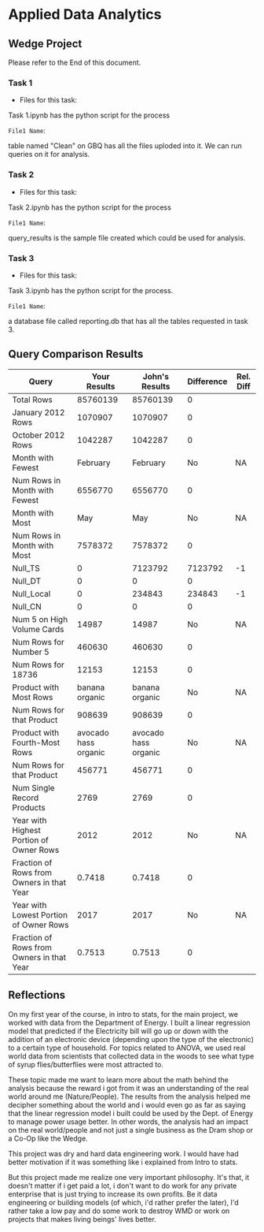 
# Applied Data Analytics

## Wedge Project

<!-- Any general commentary you'd like to say about the project --> 

Please refer to the End of this document.

### Task 1

* Files for this task:


Task 1.ipynb has the python script for the process


`File1 Name`: 

table named "Clean" on GBQ has all the files uploded into it.
We can run queries on it for analysis.



### Task 2

* Files for this task: 

Task 2.ipynb has the python script for the process


`File1 Name`: 

query_results is the sample file created which could be used for analysis.

	

### Task 3

* Files for this task: 

Task 3.ipynb has the python script for the process.

`File1 Name`: 

a database file called reporting.db that has all the tables requested in task 3.


## Query Comparison Results

|  Query  |  Your Results  |  John's Results | Difference | Rel. Diff | 
|---|---|---|---|---|
| Total Rows  | 85760139  |  85760139  | 0  |   |
| January 2012 Rows  | 1070907  | 1070907  | 0  |   |
| October 2012 Rows  | 1042287  | 1042287  | 0  |   |
| Month with Fewest  | February  | February  | No  | NA  |
| Num Rows in Month with Fewest  | 6556770  | 6556770  | 0  |   |
| Month with Most  | May  | May  | No  | NA  |
| Num Rows in Month with Most  | 7578372  | 7578372  | 0  |   |
| Null_TS  | 0  | 7123792  | 7123792  | -1  |
| Null_DT  | 0  | 0  | 0  |   |
| Null_Local  | 0  | 234843  | 234843  | -1  |
| Null_CN  | 0  | 0  | 0  |   |
| Num 5 on High Volume Cards  | 14987  | 14987  | No  | NA  |
|  Num Rows for Number 5 | 460630  | 460630  | 0  |   |
| Num Rows for 18736  | 12153  | 12153  | 0  |   |
| Product with Most Rows  | banana organic  | banana organic  | No  | NA  |
| Num Rows for that Product  | 908639  | 908639  | 0  |   |
| Product with Fourth-Most Rows  | avocado hass organic  | avocado hass organic  | No  | NA  |
| Num Rows for that Product  | 456771  | 456771  | 0  |   |
| Num Single Record Products  | 2769  | 2769  | 0  |   |
| Year with Highest Portion of Owner Rows  | 2012  | 2012  | No  | NA |
| Fraction of Rows from Owners in that Year  | 0.7418  | 0.7418  | 0  |   |
| Year with Lowest Portion of Owner Rows  | 2017  | 2017  | No  | NA |
| Fraction of Rows from Owners in that Year  | 0.7513 | 0.7513   | 0  |   |

## Reflections

<!-- I'd love to get 100-200 words on your experience doing the Wedge Project --> 

On my first year of the course, in intro to stats, for the main project, we worked with data from the Department of Energy. I built a linear regression model that predicted if the Electricity bill will go up or down with the addition of an electronic device (depending upon the type of the electronic) to a certain type of household. For topics related to ANOVA, we used real world data from scientists that collected data in the woods to see what type of syrup flies/butterflies were most attracted to.

These topic made me want to learn more about the math behind the analysis because the reward i got from it was an understanding of the real world around me (Nature/People). The results from the analysis helped me decipher something about the world and i would even go as far as saying that the linear regression model i built could be used by the Dept. of Energy to manage power usage better. In other words, the analysis had an impact on the real world/people and not just a single business as the Dram shop or a Co-Op like the Wedge.

This project was dry and hard data engineering work. I would have had better motivation if it was something like i explained from Intro to stats.

But this project made me realize one very important philosophy. It's that, it doesn't matter if i get paid a lot, i don't want to do work for any private enterprise that is just trying to increase its own profits. Be it data engineering or building models (of which, i'd rather prefer the later), I'd rather take a low pay and do some work to destroy WMD or work on projects that makes living beings' lives better.
